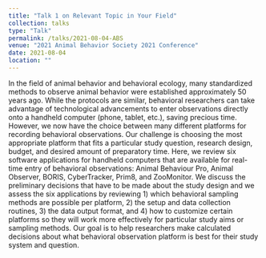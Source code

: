 ```yaml
---
title: "Talk 1 on Relevant Topic in Your Field"
collection: talks
type: "Talk"
permalink: /talks/2021-08-04-ABS
venue: "2021 Animal Behavior Society 2021 Conference"
date: 2021-08-04
location: ""
---
```

In the field of animal behavior and behavioral ecology, many standardized methods to observe animal behavior were established approximately 50 years ago. While the protocols are similar, behavioral researchers can take advantage of technological advancements to enter observations directly onto a handheld computer (phone, tablet, etc.), saving precious time. However, we now have the choice between many different platforms for recording behavioral observations. Our challenge is choosing the most appropriate platform that fits a particular study question, research design, budget, and desired amount of preparatory time. Here, we review six software applications for handheld computers that are available for real-time entry of behavioral observations: Animal Behaviour Pro, Animal Observer, BORIS, CyberTracker, Prim8, and ZooMonitor. We discuss the preliminary decisions that have to be made about the study design and we assess the six applications by reviewing 1) which behavioral sampling methods are possible per platform, 2) the setup and data collection routines, 3) the data output format, and 4) how to customize certain platforms so they will work more effectively for particular study aims or sampling methods. Our goal is to help researchers make calculated decisions about what behavioral observation platform is best for their study system and question.
